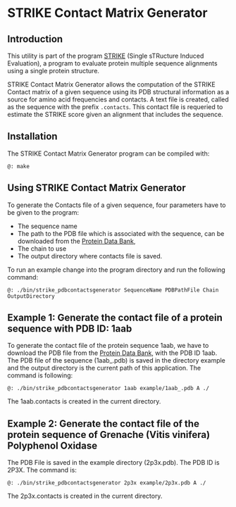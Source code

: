 
# STRIKE Contact Matrix Generator

## Introduction

This utility is part of the program [STRIKE](http://www.tcoffee.org/Projects/strike/) (Single sTRucture Induced Evaluation), a program to evaluate protein multiple sequence alignments using a single protein structure. 

STRIKE Contact Matrix Generator allows the computation of the STRIKE Contact matrix of a given sequence using its PDB structural information as a source for amino acid frequencies and contacts. A text file is created, called as the sequence with the prefix `.contacts`. This contact file is requeried to estimate the STRIKE score given an alignment that includes the sequence.

## Installation

The STRIKE Contact Matrix Generator program can be compiled with:

```
@: make
```

## Using STRIKE Contact Matrix Generator

To generate the Contacts file of a given sequence, four parameters have to be given to the program: 
* The sequence name
* The path to the PDB file which is associated with the sequence, can be downloaded from the [Protein Data Bank](http://www.rcsb.org), 
* The chain to use
* The output directory where contacts file is saved. 

To run an example change into the program directory and run the following command:
```
@: ./bin/strike_pdbcontactsgenerator SequenceName PDBPathFile Chain OutputDirectory
```

## Example 1: Generate the contact file of a protein sequence with PDB ID: 1aab 

To generate the contact file of the protein sequence 1aab, we have to download the PDB file from the [Protein Data Bank](http://www.rcsb.org), with the PDB ID 1aab. 
The PDB file of the sequence (1aab_.pdb) is saved in the directory example and the output directory is the current path of this application.
The command is following:

```
@: ./bin/strike_pdbcontactsgenerator 1aab example/1aab_.pdb A ./
```
The 1aab.contacts is created in the current directory.

## Example 2: Generate the contact file of the protein sequence of Grenache (Vitis vinifera) Polyphenol Oxidase

The PDB File is saved in the example directory (2p3x.pdb). The PDB ID is 2P3X. 
The command is:

```
@: ./bin/strike_pdbcontactsgenerator 2p3x example/2p3x.pdb A ./
```

The 2p3x.contacts is created in the current directory.
